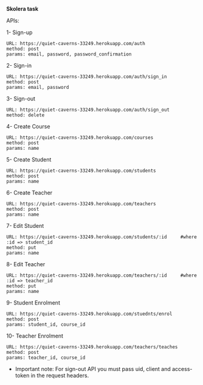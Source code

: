 **Skolera task**

APIs:

1- Sign-up
    
    URL: https://quiet-caverns-33249.herokuapp.com/auth
    method: post
    params: email, password, password_confirmation

2- Sign-in
    
    URL: https://quiet-caverns-33249.herokuapp.com/auth/sign_in
    method: post
    params: email, password

3- Sign-out

    URL: https://quiet-caverns-33249.herokuapp.com/auth/sign_out
    method: delete
    

4- Create Course
    
    URL: https://quiet-caverns-33249.herokuapp.com/courses
    method: post
    params: name
    
    
5- Create Student
    
    URL: https://quiet-caverns-33249.herokuapp.com/students
    method: post
    params: name
        
    
6- Create Teacher
    
    URL: https://quiet-caverns-33249.herokuapp.com/teachers
    method: post
    params: name

7- Edit Student
    
    URL: https://quiet-caverns-33249.herokuapp.com/students/:id     #where :id => student_id
    method: put
    params: name

8- Edit Teacher
    
    URL: https://quiet-caverns-33249.herokuapp.com/teachers/:id     #where :id => teacher_id
    method: put
    params: name

9- Student Enrolment
    
    URL: https://quiet-caverns-33249.herokuapp.com/stuednts/enrol
    method: post
    params: student_id, course_id
    
10- Teacher Enrolment
    
    URL: https://quiet-caverns-33249.herokuapp.com/teachers/teaches
    method: post
    params: teacher_id, course_id
    

* Important note: For sign-out API you must pass uid, client and access-token in the request headers.
    